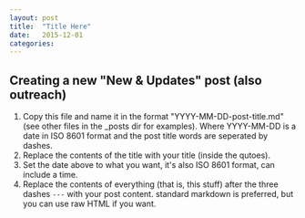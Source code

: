 ```yaml
---
layout: post
title:  "Title Here"
date:   2015-12-01
categories:
---
```


## Creating a new "New & Updates" post (also outreach)

1. Copy this file and name it in the format "YYYY-MM-DD-post-title.md" (see other files in the _posts dir for examples).
   Where YYYY-MM-DD is a date in ISO 8601 format and the post title words are seperated by dashes.
2. Replace the contents of the title with your title (inside the qutoes).
3. Set the date above to what you want, it's also ISO 8601 format, can include a time.
4. Replace the contents of everything (that is, this stuff) after the three dashes `---` with your post content.
   standard markdown is preferred, but you can use raw HTML if you want.
